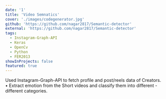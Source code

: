 ```yaml
---
date: '1'
title: 'Video Semnatics'
cover: './images/codegenerator.jpg'
github: 'https://github.com/nagar2817/Semantic-detector'
external: 'https://github.com/nagar2817/Semantic-detector'
tags:
  - Instagram-Graph-API
  - Keras
  - OpenCv
  - Python
  - FER2013
showInProjects: false
featured: true
---
```


<!-- A minimal, dark blue theme for VS Code, Sublime Text, Atom, iTerm, and more. Available on [Visual Studio Marketplace](https://marketplace.visualstudio.com/items?itemName=brittanychiang.halcyon-vscode), [Package Control](https://packagecontrol.io/packages/Halcyon%20Theme), [Atom Package Manager](https://atom.io/themes/halcyon-syntax), and [npm](https://www.npmjs.com/package/hyper-halcyon-theme).  -->

Used Instagram-Graph-API to fetch profile and post/reels data of Creators.
• Extract emotion from the Short videos and classify them into different - different categories.
